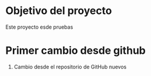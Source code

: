 # Objetivo del proyecto

Este proyecto esde pruebas


# Primer cambio desde github

1. Cambio desde el repositorio de GitHub  nuevos